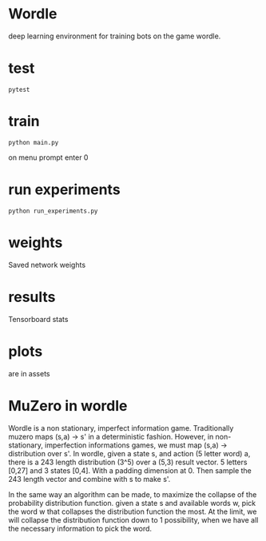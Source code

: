 # Wordle

deep learning environment for training bots on the game wordle.

# test

```pytest```

# train

```python main.py``` 

on menu prompt enter 0

# run experiments

```python run_experiments.py```

# weights

Saved network weights

# results

Tensorboard stats

# plots

are in assets

# MuZero in wordle

Wordle is a non stationary, imperfect information game. Traditionally muzero maps (s,a) -> s' in a deterministic fashion. However, in non-stationary, imperfection informations games, we must map (s,a) -> distribution over s'.
In wordle, given a state s, and action (5 letter word) a, there is a 243 length distribution (3^5) over a (5,3) result vector. 5 letters [0,27] and 3 states [0,4]. With a padding dimension at 0. Then sample the 243 length vector and combine with s to make s'. 

In the same way an algorithm can be made, to maximize the collapse of the probability distribution function. given a state s and available words w, pick the word w that collapses the distribution function the most. At the limit, we will collapse the distribution function down to 1 possibility, when we have all the necessary information to pick the word.